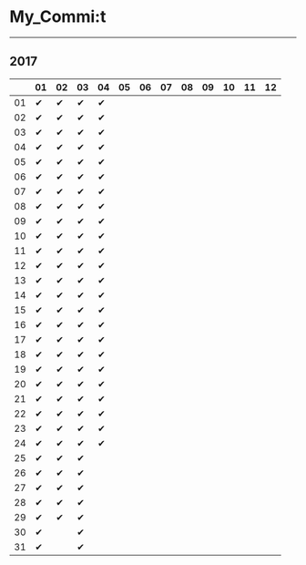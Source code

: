 # My_Commi:t

---

## 2017

|  |01|02|03|04|05|06|07|08|09|10|11|12|
|----|----|----|----|----|----|----|----|----|----|----|----|----|
|01|✔ |✔ |✔ |✔ |  |  |  |  |  |  |  |  |
|02|✔ |✔ |✔ |✔ |  |  |  |  |  |  |  |  |
|03|✔ |✔ |✔ |✔ |  |  |  |  |  |  |  |  |
|04|✔ |✔ |✔ |✔ |  |  |  |  |  |  |  |  |
|05|✔ |✔ |✔ |✔ |  |  |  |  |  |  |  |  |
|06|✔ |✔ |✔ |✔ |  |  |  |  |  |  |  |  |
|07|✔ |✔ |✔ |✔ |  |  |  |  |  |  |  |  |
|08|✔ |✔ |✔ |✔ |  |  |  |  |  |  |  |  |
|09|✔ |✔ |✔ |✔ |  |  |  |  |  |  |  |  |
|10|✔ |✔ |✔ |✔ |  |  |  |  |  |  |  |  |
|11|✔ |✔ |✔ |✔ |  |  |  |  |  |  |  |  |
|12|✔ |✔ |✔ |✔ |  |  |  |  |  |  |  |  |
|13|✔ |✔ |✔ |✔ |  |  |  |  |  |  |  |  |
|14|✔ |✔ |✔ |✔ |  |  |  |  |  |  |  |  |
|15|✔ |✔ |✔ |✔ |  |  |  |  |  |  |  |  |
|16|✔ |✔ |✔ |✔ |  |  |  |  |  |  |  |  |
|17|✔ |✔ |✔ |✔ |  |  |  |  |  |  |  |  |
|18|✔ |✔ |✔ |✔ |  |  |  |  |  |  |  |  |
|19|✔ |✔ |✔ |✔ |  |  |  |  |  |  |  |  |
|20|✔ |✔ |✔ |✔ |  |  |  |  |  |  |  |  |
|21|✔ |✔ |✔ |✔ |  |  |  |  |  |  |  |  |
|22|✔ |✔ |✔ |✔ |  |  |  |  |  |  |  |  |
|23|✔ |✔ |✔ |✔ |  |  |  |  |  |  |  |  |
|24|✔ |✔ |✔ |✔ |  |  |  |  |  |  |  |  |
|25|✔ |✔ |✔ |  |  |  |  |  |  |  |  |  |
|26|✔ |✔ |✔ |  |  |  |  |  |  |  |  |  |
|27|✔ |✔ |✔ |  |  |  |  |  |  |  |  |  |
|28|✔ |✔ |✔ |  |  |  |  |  |  |  |  |  |
|29|✔ |✔ |✔ |  |  |  |  |  |  |  |  |  |
|30|✔ |  |✔ |  |  |  |  |  |  |  |  |  |
|31|✔ |  |✔ |  |  |  |  |  |  |  |  |  |
